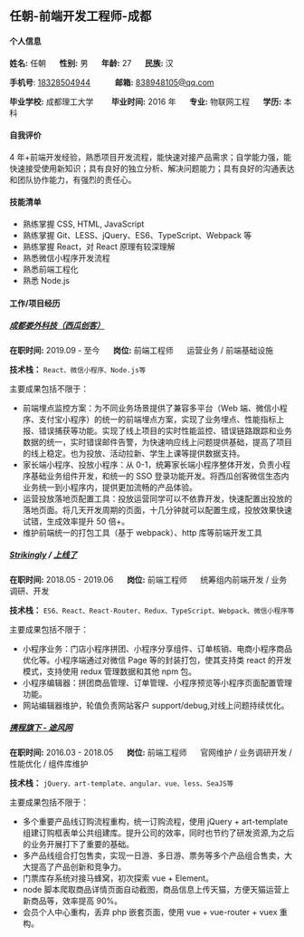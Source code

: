 ## 任朝-前端开发工程师-成都

#### 个人信息

**姓名:** 任朝&nbsp;&nbsp;&nbsp;&nbsp;&nbsp;&nbsp;**性别:** 男&nbsp;&nbsp;&nbsp;&nbsp;&nbsp;&nbsp;**年龄:** 27&nbsp;&nbsp;&nbsp;&nbsp;&nbsp;&nbsp;**民族:** 汉

**手机号**: <a href="tel:18328504944">18328504944</a>&nbsp;&nbsp;&nbsp;&nbsp;&nbsp;&nbsp;&nbsp;&nbsp;&nbsp;&nbsp;&nbsp;**邮箱:** <a href="mailto:838948105@qq.com">838948105@qq.com</a>

**毕业学校:** 成都理工大学&nbsp;&nbsp;&nbsp;&nbsp;&nbsp;&nbsp;&nbsp;&nbsp;**毕业时间:** 2016 年&nbsp;&nbsp;&nbsp;&nbsp;&nbsp;&nbsp;**专业:** 物联网工程&nbsp;&nbsp;&nbsp;&nbsp;&nbsp;&nbsp;**学历:** 本科

#### 自我评价

4 年+前端开发经验，熟悉项目开发流程，能快速对接产品需求；自学能力强，能快速接受使用新知识；具有良好的独立分析、解决问题能力；具有良好的沟通表达和团队协作能力，有强烈的责任心。

#### 技能清单

- 熟练掌握 CSS, HTML, JavaScript
- 熟练掌握 Git、LESS、jQuery、ES6、TypeScript、Webpack 等
- 熟练掌握 React，对 React 原理有较深理解
- 熟悉微信小程序开发流程
- 熟悉前端工程化
- 熟悉 Node.js

#### 工作/项目经历

##### [成都娄外科技（西瓜创客）](https://www.xiguacity.cn/)

**在职时间:** 2019.09 - 至今&nbsp;&nbsp;&nbsp;&nbsp;&nbsp;&nbsp;**岗位:** 前端工程师&nbsp;&nbsp;&nbsp;&nbsp;&nbsp;&nbsp;运营业务 / 前端基础设施

**技术栈：** `React、微信小程序、Node.js等`

主要成果包括不限于：

- 前端埋点监控方案：为不同业务场景提供了兼容多平台（Web 端、微信小程序、支付宝小程序）的统一的前端埋点方案，实现了业务埋点、性能指标上报、错误捕获等功能。实现了线上项目的实时性能监控、错误链路跟踪和业务数据的统一，实时错误邮件告警，为快速响应线上问题提供基础，提高了项目的线上稳定。也为投放、活动拉新、学生上课等提供数据支持。
- 家长端小程序、投放小程序：从 0-1，统筹家长端小程序整体开发，负责小程序基础业务组件开发，和统一的 SSO 登录功能开发。将西瓜创客微信生态内业务统一到小程序内，提供更加流畅的产品体验。
- 运营投放落地页配置工具：投放运营同学可以不依靠开发，快速配置出投放的落地页面。将几天开发周期的页面，十几分钟就可以配置生成，投放效果快速试错，生成效率提升 50 倍+。
- 维护前端统一的打包工具（基于 webpack）、http 库等前端开发工具

##### [Strikingly](https://www.strikingly.com) / [上线了](https://www.sxl.cn)

**在职时间:** 2018.05 - 2019.06&nbsp;&nbsp;&nbsp;&nbsp;&nbsp;&nbsp;**岗位:** 前端工程师&nbsp;&nbsp;&nbsp;&nbsp;&nbsp;&nbsp;统筹组内前端开发 / 业务调研、开发

**技术栈：** `ES6、React、React-Router、Redux、TypeScript、Webpack、微信小程序等`

主要成果包括不限于：

- 小程序业务：门店小程序拼团、小程序分享组件、订单核销、电商小程序商品优化等。小程序端通过对微信 Page 等的封装打包，使其支持类 react 的开发模式，支持使用 redux 管理数据和其他 npm 包。
- 小程序编辑器：拼团商品管理、订单管理、小程序预览等小程序页面配置管理功能。
- 网站编辑器维护，轮值负责网站客户 support/debug,对线上问题持续优化。

##### [携程旗下 - 途风网](https://cn.toursforfun.com)

**在职时间:** 2016.03 - 2018.05&nbsp;&nbsp;&nbsp;&nbsp;&nbsp;&nbsp;**岗位:** 前端工程师&nbsp;&nbsp;&nbsp;&nbsp;&nbsp;&nbsp;官网维护 / 业务调研开发 / 性能优化 / 组件库维护

**技术栈：** `jQuery、art-template、angular、vue、less、SeaJS等`

主要成果包括不限于：

- 多个重要产品线订购流程重构，统一订购流程，使用 jQuery + art-template 组建订购框表单公共组建库。提升公司的效率，同时也节约了研发资源,为之后的业务开展打下了重要的基础。
- 多产品线组合打包售卖，实现一日游、多日游、票务等多个产品组合售卖，大大提高了产品创新和竞争力。
- 门票库存系统对接马蜂窝，初次探索 vue + Element。
- node 脚本爬取商品详情页面自动截图，商品信息上传天猫，方便天猫运营上新商品等，效率提高 90%。
- 会员个人中心重构，丢弃 php 嵌套页面，使用 vue + vue-router + vuex 重构。

